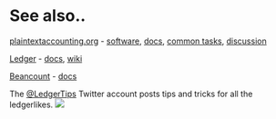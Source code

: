# See also..

[plaintextaccounting.org](http://plaintextaccounting.org) -
[software](http://plaintextaccounting.org/#software),
[docs](http://plaintextaccounting.org/#docs),
[common&nbsp;tasks](http://plaintextaccounting.org/#common-tasks),
[discussion](http://plaintextaccounting.org/#discussion)

[Ledger](http://ledger-cli.org) -
[docs](https://www.ledger-cli.org/docs.html),
[wiki](https://github.com/ledger/ledger/wiki)

[Beancount](http://furius.ca/beancount) -
[docs](http://furius.ca/beancount/doc/index)

The [@LedgerTips](https://twitter.com/LedgerTips) Twitter account posts 
tips and tricks for all the ledgerlikes.
<img src="https://pbs.twimg.com/profile_images/455396161352781824/efsKSkXH_bigger.png">
